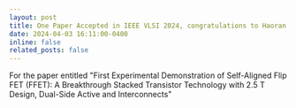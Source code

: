 ```yaml
---
layout: post
title: One Paper Accepted in IEEE VLSI 2024, congratulations to Haoran and Yandong  
date: 2024-04-03 16:11:00-0400
inline: false
related_posts: false
---
```


For the paper entitled "First Experimental Demonstration of Self-Aligned Flip FET (FFET): A Breakthrough Stacked Transistor Technology with 2.5 T Design, Dual-Side Active and Interconnects" 

